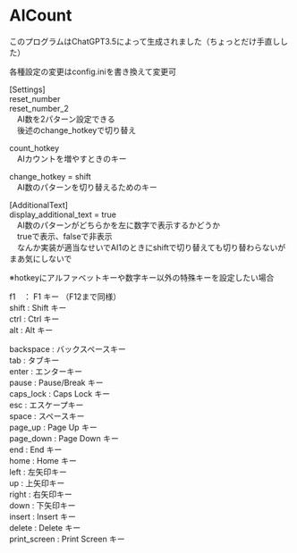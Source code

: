 # AICount
このプログラムはChatGPT3.5によって生成されました（ちょっとだけ手直しした）

各種設定の変更はconfig.iniを書き換えて変更可

[Settings]  
reset_number  
reset_number_2  
　AI数を2パターン設定できる  
　後述のchange_hotkeyで切り替え  
  
count_hotkey  
　AIカウントを増やすときのキー  

change_hotkey = shift  
　AI数のパターンを切り替えるためのキー  
  

[AdditionalText]  
display_additional_text = true  
　AI数のパターンがどちらかを左に数字で表示するかどうか  
　trueで表示、falseで非表示  
　なんか実装が適当なせいでAI1のときにshiftで切り替えても切り替わらないがまあ気にしないで  



※hotkeyにアルファベットキーや数字キー以外の特殊キーを設定したい場合

f1　： F1 キー （F12まで同様）  
shift : Shift キー  
ctrl : Ctrl キー  
alt : Alt キー  

backspace : バックスペースキー  
tab : タブキー  
enter : エンターキー  
pause : Pause/Break キー  
caps_lock : Caps Lock キー  
esc : エスケープキー  
space : スペースキー  
page_up : Page Up キー  
page_down : Page Down キー  
end : End キー  
home : Home キー  
left : 左矢印キー  
up : 上矢印キー  
right : 右矢印キー  
down : 下矢印キー  
insert : Insert キー  
delete : Delete キー  
print_screen : Print Screen キー
